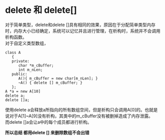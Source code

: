# delete 和 delete[]
对于简单类型，delete和delete []具有相同的效果，原因在于分配简单类型内存时，内存大小已经确定，系统可以记忆并且进行管理，在析构时，系统并不会调用析构函数。  
对于自定义类型数组，
```
class A
   {
   private:
      char *m_cBuffer;
      int m_nLen;
   public:
      A(){ m_cBuffer = new char[m_nLen]; }
      ~A() { delete [] m_cBuffer; }
   };
A *a = new A[10]
delete a;
delete []a;
```
使用delete a会释放a所指向的所有数组空间，但是析构只会调用A[0]的。也就是说对于A[1]~A[9]没有析构，其类中的m_cBuffer没有被删掉造成了内存泄露。  
而delete []a会让a中的每个成员都进行析构。  

**所以总结 都用delete [] 来删除数组不会出错**